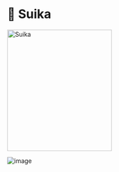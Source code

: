 <h1 align="left">🦦 Suika</h1>
<p align="left">
  <img src="https://github.com/user-attachments/assets/a0376acb-a768-4b27-bf62-5d5d146cb5ff" alt="Suika" width="240" height="280">
</p>

![image](https://github.com/user-attachments/assets/9a9984b2-ff88-4485-b2a3-24112b81e6cf)


